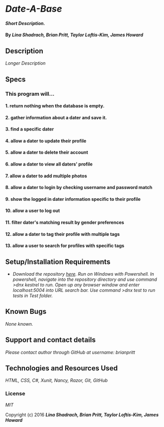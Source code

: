 # _Date-A-Base_

#### _Short Description._

#### By _**Lina Shadrach, Brian Pritt, Taylor Loftis-Kim, James Howard**_

## Description
_Longer Description_

## Specs
### This program will...
#### 1. return nothing when the database is empty.
#### 2. gather information about a dater and save it.
#### 3. find a specific dater
#### 4. allow a dater to update their profile
#### 5. allow a dater to delete their account
#### 6. allow a dater to view all daters' profile
#### 7. allow a dater to add multiple photos
#### 8. allow a dater to login by checking username and password match
#### 9. show the logged in dater information specific to their profile
#### 10. allow a user to log out
#### 11. filter dater's matching result by gender preferences

#### 12. allow a dater to tag their profile with multiple tags
#### 13. allow a user to search for profiles with specific tags


## Setup/Installation Requirements

* _Download the repository [here](https://github.com/LinaShadrach/TEMPLATE.git "Lina's TEMPLATE"). Run on Windows with Powershell. In powershell, navigate into the repository directory and use command >dnx kestrel to run. Open up any browser window and enter localhost:5004 into URL search bar. Use command >dnx test to run tests in Test folder._

## Known Bugs

_None known._

## Support and contact details

_Please contact author through GitHub at username: brianpritt_

## Technologies and Resources Used

_HTML, CSS, C#, Xunit,  Nancy, Razor, Git, GitHub_

### License

*MIT*

Copyright (c) 2016 **_Lina Shadrach, Brian Pritt, Taylor Loftis-Kim, James Howard_**
